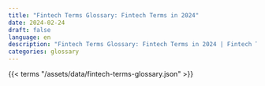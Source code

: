 ```yaml
---
title: "Fintech Terms Glossary: Fintech Terms in 2024"  
date: 2024-02-24
draft: false
language: en
description: "Fintech Terms Glossary: Fintech Terms in 2024 | Fintech Terms Glossary"
categories: glossary
---
```


{{< terms "/assets/data/fintech-terms-glossary.json" >}}
